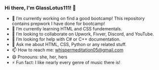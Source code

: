 ### Hi there, I'm GlassLotus111! 👋

- 🔭 I’m currently working on find a good bootcamp! This repository contains prepwork I have done for bootcamp!
- 🌱 I’m currently learning HTML and CSS fundementals. 
- 👯 I’m looking to collaborate on Upwork, Fivver, Discord, and YouTube.
- 🤔 I’m looking for help with C# or C++ documentation. 
- 💬 Ask me about HTML, CSS, Python or any related stuff. 
- 📫 How to reach me: whispermeditation05@gmail.com 
- 😄 Pronouns: she, her, hers
- ⚡ Fun fact: I like nearly every genre of music there is!
